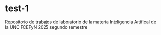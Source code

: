# test-1

Repositorio de trabajos de laboratorio de la materia Inteligencia Artifical de la UNC FCEFyN 2025 segundo semestre
